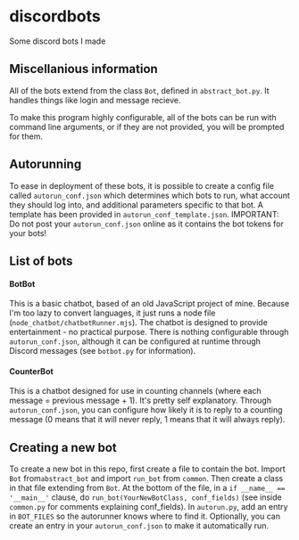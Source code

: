 # discordbots

Some discord bots I made

## Miscellanious information

All of the bots extend from the class `Bot`, defined in `abstract_bot.py`. It handles things like login and message recieve.

To make this program highly configurable, all of the bots can be run with command line arguments, or if they are not provided, you will be prompted for them.

## Autorunning

To ease in deployment of these bots, it is possible to create a config file called `autorun_conf.json` which determines which bots to run, what account they should log into, and additional parameters specific to that bot. A template has been provided in `autorun_conf_template.json`. IMPORTANT: Do not post your `autorun_conf.json` online as it contains the bot tokens for your bots!

## List of bots

#### BotBot

This is a basic chatbot, based of an old JavaScript project of mine. Because I'm too lazy to convert languages, it just runs a node file (`node_chatbot/chatbotRunner.mjs`). The chatbot is designed to provide entertainment - no practical purpose. There is nothing configurable through `autorun_conf.json`, although it can be configured at runtime through Discord messages (see `botbot.py` for information).

#### CounterBot

This is a chatbot designed for use in counting channels (where each message = previous message + 1). It's pretty self explanatory. Through `autorun_conf.json`, you can configure how likely it is to reply to a counting message (0 means that it will never reply, 1 means that it will always reply).

## Creating a new bot

To create a new bot in this repo, first create a file to contain the bot. Import `Bot` from`abstract_bot` and import `run_bot` from `common`. Then create a class in that file extending from `Bot`. At the bottom of the file, in a `if __name__ == '__main__'` clause, do `run_bot(YourNewBotClass, conf_fields)` (see inside `common.py` for comments explaining conf_fields). In `autorun.py`, add an entry in `BOT_FILES` so the autorunner knows where to find it. Optionally, you can create an entry in your `autorun_conf.json` to make it automatically run.
